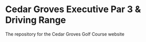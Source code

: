 # Cedar Groves Executive Par 3 &amp; Driving Range
The repository for the Cedar Groves Golf Course website

